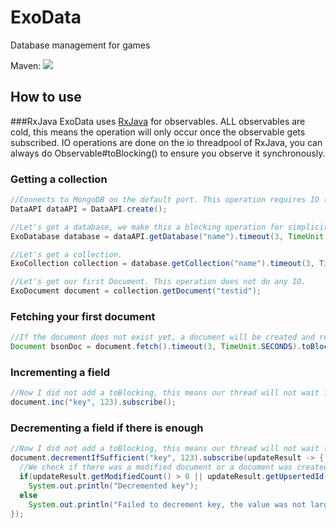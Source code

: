 # ExoData
Database management for games

Maven: [![](https://jitpack.io/v/Exorath/ExoData.svg)](https://jitpack.io/#Exorath/ExoData)

## How to use
###RxJava
ExoData uses [RxJava](https://github.com/ReactiveX/RxJava) for observables. ALL observables are cold, this means the operation will only occur once the observable gets subscribed. IO operations are done on the io threadpool of RxJava, you can always do Observable#toBlocking() to ensure you observe it synchronously.

### Getting a collection
```java
//Connects to MongoDB on the default port. This operation requires IO (I may make it an observable in the future)
DataAPI dataAPI = DataAPI.create();

//Let's get a database, we make this a blocking operation for simplicity. This means your thread will be blocked until the database is fetched.
ExoDatabase database = dataAPI.getDatabase("name").timeout(3, TimeUnit.SECONDS).toBlocking().first();

//Let's get a collection.
ExoCollection collection = database.getCollection("name").timeout(3, TimeUnit.SECONDS).toBlocking().first();

//Let's get our first Document. This operation does not do any IO.
ExoDocument document = collection.getDocument("testid");
```


### Fetching your first document
```java
//If the document does not exist yet, a document will be created and returned
Document bsonDoc = document.fetch().timeout(3, TimeUnit.SECONDS).toBlocking().first();
```
### Incrementing a field
```java
//Now I did not add a toBlocking, this means our thread will not wait for the operation to finish
document.inc("key", 123).subscribe();
```

### Decrementing a field if there is enough
```java
//Now I did not add a toBlocking, this means our thread will not wait for the operation to finish
document.decrementIfSufficient("key", 123).subscribe(updateResult -> {
  //We check if there was a modified document or a document was created. I may write another method that returns a boolean to simplify this.
  if(updateResult.getModifiedCount() > 0 || updateResult.getUpsertedId() != null)
    System.out.println("Decremented key");
  else
    System.out.println("Failed to decrement key, the value was not large enough");
});
```
